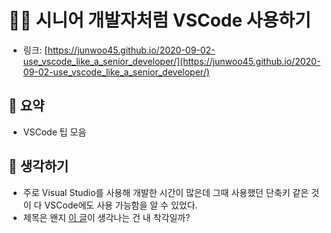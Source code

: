 # 👨‍💻 시니어 개발자처럼 VSCode 사용하기

- 링크: [https://junwoo45.github.io/2020-09-02-use_vscode_like_a_senior_developer/](https://junwoo45.github.io/2020-09-02-use_vscode_like_a_senior_developer/)

## 📝 요약 
- VSCode 팁 모음 


## 🤔 생각하기 
- 주로 Visual Studio를 사용해 개발한 시간이 많은데 그때 사용했던 단축키 같은 것이 다 VSCode에도 사용 가능함을 알 수 있었다.
- 제목은 왠지 [이 글](https://github.com/yjaalto/TIR/blob/master/Dev/use-chrome-devTools-like-a-senior-frontend-developer.md)이 생각나는 건 내 착각일까? 